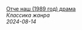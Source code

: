 <!--2024-08-14 15:00:02-->
<div class="yb">
  <a class="nodecor" href="/index.html?filmy/otche_nash_1989_god_drama">
    <img class="preview" data-videoid="2kSQoV0o3-Y" src="https://i3.ytimg.com/vi/2kSQoV0o3-Y/hqdefault.jpg" align="middle" alt="">
  </a>
  <div class="inlbl text">
    <a class="nodecor" href="/index.html?filmy/otche_nash_1989_god_drama">Отче наш (1989 год) драма</a><br>
    <i class="smaller2">Классика жанра</i><br>
    <i class="smaller3">2024-08-14</i>
  </div>
</div>
